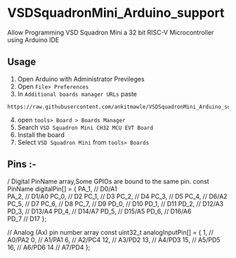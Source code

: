 # VSDSquadronMini_Arduino_support
Allow Programming VSD Squadron Mini a 32 bit RISC-V Microcontroller using Arduino IDE 

## Usage
1. Open Arduino with Administrator Previleges
2. Open `File> Preferences`
3. In `Additional boards manager URLs` paste
```
https://raw.githubusercontent.com/ankitmawle/VSDSquadronMini_Arduino_support/main/properties.json
```
4. open `tools> Board > Boards Manager`
5. Search `VSD Squadron Mini CH32 MCU EVT Board`
6. Install the board
7. Select `VSD Squadron Mini` from  `tools> Boards`


## Pins :- 
/ Digital PinName array,Some GPIOs are bound to the same pin. 
const PinName digitalPin[] = {
  PA_1,   // D0/A1   
  PA_2,   // D1/A0
  PC_0,   // D2
  PC_1,   // D3
  PC_2,   // D4
  PC_3,   // D5 
  PC_4,   // D6/A2
  PC_5,   // D7
  PC_6,   // D8
  PC_7,   // D9
  PD_0,   // D10
  PD_1,   // D11
  PD_2,   // D12/A3
  PD_3,   // D13/A4
  PD_4,   // D14/A7
  PD_5,   // D15/A5
  PD_6,   // D16/A6  
  PD_7    // D17
};

// Analog (Ax) pin number array
const uint32_t analogInputPin[] = {
  1,    // A0/PA2
  0,    // A1/PA1
  6,    // A2/PC4
  12,   // A3/PD2
  13,   // A4/PD3
  15,   // A5/PD5
  16,   // A6/PD6
  14    // A7/PD4 
};
